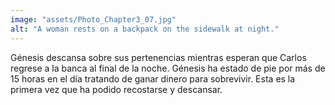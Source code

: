 ```yaml
---
image: "assets/Photo_Chapter3_07.jpg"
alt: "A woman rests on a backpack on the sidewalk at night."
---
```

Génesis descansa sobre sus pertenencias mientras esperan que Carlos regrese a la banca al final de la noche. Génesis ha estado de pie por más de 15 horas en el día tratando de ganar dinero para sobrevivir. Esta es la primera vez que ha podido recostarse y descansar. 